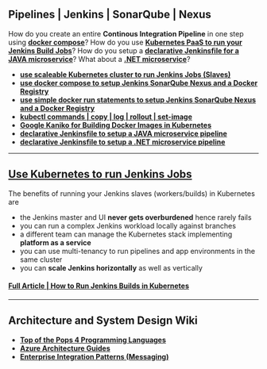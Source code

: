 
## Pipelines | Jenkins | SonarQube | Nexus

How do you create an entire **Continous Integration Pipeline** in one step using **[docker compose](/pipeline/pipeline-using-docker-compose)**? How do you use **[Kubernetes PaaS to run your Jenkins Build Jobs](/kubernetes/kubernetes-slaves)**? How do you setup a **[declarative Jenkinsfile for a JAVA microservice](/pipeline/for-java-microservice/)**? What about a **[.NET microservice](/pipeline/for-dotnet-microservice/)**?

- **[use scaleable Kubernetes cluster to run Jenkins Jobs (Slaves)](/kubernetes/kubernetes-slaves)**
- **[use docker compose to setup Jenkins SonarQube Nexus and a Docker Registry](/pipeline/pipeline-using-docker-compose)**
- **[use simple docker run statements to setup Jenkins SonarQube Nexus and a Docker Registry](/pipeline/pipeline-using-docker-run)**
- **[kubectl commands | copy | log | rollout | set-image](/kubectl/kubectl-commands)**
- **[Google Kaniko for Building Docker Images in Kubernetes](kubernetes/kaniko)**
- **[declarative Jenkinsfile to setup a JAVA microservice pipeline](/pipeline/for-java-microservice/)**
- **[declarative Jenkinsfile to setup a .NET microservice pipeline](/pipeline/for-dotnet-microservice/)**



---



## [Use Kubernetes to run Jenkins Jobs](/kubernetes/kubernetes-slaves)

The benefits of running your Jenkins slaves (workers/builds) in Kubernetes are

- the Jenkins master and UI **never gets overburdened** hence rarely fails
- you can run a complex Jenkins workload locally against branches
- a different team can manage the Kubernetes stack implementing **platform as a service**
- you can use multi-tenancy to run pipelines and app environments in the same cluster
- you can **scale Jenkins horizontally** as well as vertically

#### [Full Article | How to Run Jenkins Builds in Kubernetes](/kubernetes/kubernetes-slaves)



---


## Architecture and System Design Wiki

- **[Top of the Pops 4 Programming Languages](https://www.tiobe.com/tiobe-index/)**
- **[Azure Architecture Guides](https://docs.microsoft.com/en-us/azure/architecture/)**
- **[Enterprise Integration Patterns (Messaging)](https://www.enterpriseintegrationpatterns.com/patterns/messaging/)**
